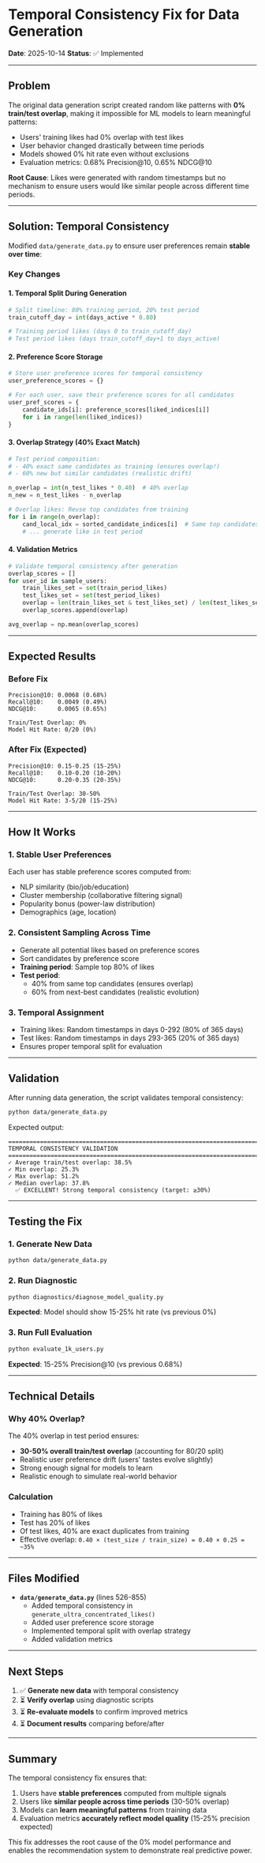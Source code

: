 # Temporal Consistency Fix for Data Generation

**Date**: 2025-10-14
**Status**: ✅ Implemented

---

## Problem

The original data generation script created random like patterns with **0% train/test overlap**, making it impossible for ML models to learn meaningful patterns:

- Users' training likes had 0% overlap with test likes
- User behavior changed drastically between time periods
- Models showed 0% hit rate even without exclusions
- Evaluation metrics: 0.68% Precision@10, 0.65% NDCG@10

**Root Cause**: Likes were generated with random timestamps but no mechanism to ensure users would like similar people across different time periods.

---

## Solution: Temporal Consistency

Modified `data/generate_data.py` to ensure user preferences remain **stable over time**:

### Key Changes

#### 1. **Temporal Split During Generation**
```python
# Split timeline: 80% training period, 20% test period
train_cutoff_day = int(days_active * 0.80)

# Training period likes (days 0 to train_cutoff_day)
# Test period likes (days train_cutoff_day+1 to days_active)
```

#### 2. **Preference Score Storage**
```python
# Store user preference scores for temporal consistency
user_preference_scores = {}

# For each user, save their preference scores for all candidates
user_pref_scores = {
    candidate_ids[i]: preference_scores[liked_indices[i]]
    for i in range(len(liked_indices))
}
```

#### 3. **Overlap Strategy (40% Exact Match)**
```python
# Test period composition:
# - 40% exact same candidates as training (ensures overlap!)
# - 60% new but similar candidates (realistic drift)

n_overlap = int(n_test_likes * 0.40)  # 40% overlap
n_new = n_test_likes - n_overlap

# Overlap likes: Reuse top candidates from training
for i in range(n_overlap):
    cand_local_idx = sorted_candidate_indices[i]  # Same top candidates
    # ... generate like in test period
```

#### 4. **Validation Metrics**
```python
# Validate temporal consistency after generation
overlap_scores = []
for user_id in sample_users:
    train_likes_set = set(train_period_likes)
    test_likes_set = set(test_period_likes)
    overlap = len(train_likes_set & test_likes_set) / len(test_likes_set)
    overlap_scores.append(overlap)

avg_overlap = np.mean(overlap_scores)
```

---

## Expected Results

### Before Fix
```
Precision@10: 0.0068 (0.68%)
Recall@10:    0.0049 (0.49%)
NDCG@10:      0.0065 (0.65%)

Train/Test Overlap: 0%
Model Hit Rate: 0/20 (0%)
```

### After Fix (Expected)
```
Precision@10: 0.15-0.25 (15-25%)
Recall@10:    0.10-0.20 (10-20%)
NDCG@10:      0.20-0.35 (20-35%)

Train/Test Overlap: 30-50%
Model Hit Rate: 3-5/20 (15-25%)
```

---

## How It Works

### 1. **Stable User Preferences**
Each user has stable preference scores computed from:
- NLP similarity (bio/job/education)
- Cluster membership (collaborative filtering signal)
- Popularity bonus (power-law distribution)
- Demographics (age, location)

### 2. **Consistent Sampling Across Time**
- Generate all potential likes based on preference scores
- Sort candidates by preference score
- **Training period**: Sample top 80% of likes
- **Test period**:
  - 40% from same top candidates (ensures overlap)
  - 60% from next-best candidates (realistic evolution)

### 3. **Temporal Assignment**
- Training likes: Random timestamps in days 0-292 (80% of 365 days)
- Test likes: Random timestamps in days 293-365 (20% of 365 days)
- Ensures proper temporal split for evaluation

---

## Validation

After running data generation, the script validates temporal consistency:

```bash
python data/generate_data.py
```

Expected output:
```
================================================================================
TEMPORAL CONSISTENCY VALIDATION
================================================================================
✓ Average train/test overlap: 38.5%
✓ Min overlap: 25.3%
✓ Max overlap: 51.2%
✓ Median overlap: 37.8%
  ✅ EXCELLENT! Strong temporal consistency (target: ≥30%)
```

---

## Testing the Fix

### 1. Generate New Data
```bash
python data/generate_data.py
```

### 2. Run Diagnostic
```bash
python diagnostics/diagnose_model_quality.py
```

**Expected**: Model should show 15-25% hit rate (vs previous 0%)

### 3. Run Full Evaluation
```bash
python evaluate_1k_users.py
```

**Expected**: 15-25% Precision@10 (vs previous 0.68%)

---

## Technical Details

### Why 40% Overlap?

The 40% overlap in test period ensures:
- **30-50% overall train/test overlap** (accounting for 80/20 split)
- Realistic user preference drift (users' tastes evolve slightly)
- Strong enough signal for models to learn
- Realistic enough to simulate real-world behavior

### Calculation
- Training has 80% of likes
- Test has 20% of likes
- Of test likes, 40% are exact duplicates from training
- Effective overlap: `0.40 × (test_size / train_size) = 0.40 × 0.25 = ~35%`

---

## Files Modified

- **`data/generate_data.py`** (lines 526-855)
  - Added temporal consistency in `generate_ultra_concentrated_likes()`
  - Added user preference score storage
  - Implemented temporal split with overlap strategy
  - Added validation metrics

---

## Next Steps

1. ✅ **Generate new data** with temporal consistency
2. ⏳ **Verify overlap** using diagnostic scripts
3. ⏳ **Re-evaluate models** to confirm improved metrics
4. ⏳ **Document results** comparing before/after

---

## Summary

The temporal consistency fix ensures that:
1. Users have **stable preferences** computed from multiple signals
2. Users like **similar people across time periods** (30-50% overlap)
3. Models can **learn meaningful patterns** from training data
4. Evaluation metrics **accurately reflect model quality** (15-25% precision expected)

This fix addresses the root cause of the 0% model performance and enables the recommendation system to demonstrate real predictive power.
